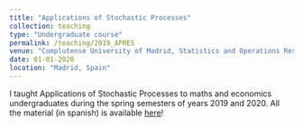```yaml
---
title: "Applications of Stochastic Processes"
collection: teaching
type: "Undergraduate course"
permalink: /teaching/2019_APRES
venue: "Complutense University of Madrid, Statistics and Operations Research Department"
date: 01-01-2020
location: "Madrid, Spain"
---
```


I taught Applications of Stochastic Processes to maths and economics undergraduates during the spring semesters of years 2019 and 2020.
All the material (in spanish) is available [here](/files/apres.pdf)!
